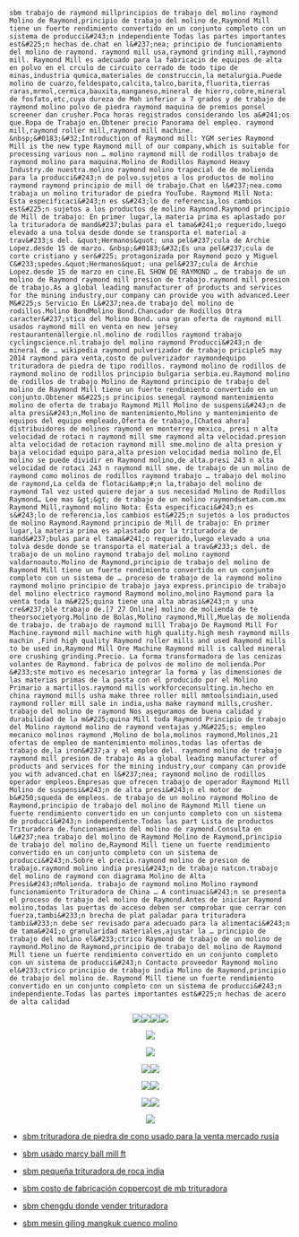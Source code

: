
```
sbm trabajo de raymond millprincipios de trabajo del molino raymond Molino de Raymond,principio de trabajo del molino de,Raymond Mill tiene un fuerte rendimiento convertido en un conjunto completo con un sistema de producci&#243;n independiente Todas las partes importantes est&#225;n hechas de.chat en l&#237;nea; principio de funcionamiento del molino de raymond. raymond mill usa,raymond grinding mill,raymond mill. Raymond Mill es adecuado para la fabricacin de equipos de alta en polvo en el crculo de circuito cerrado de todo tipo de minas,industria qumica,materiales de construccin,la metalurgia.Puede molino de cuarzo,feldespato,calcita,talco,barita,fluorita,tierras raras,mrmol,cermica,bauxita,manganeso,mineral de hierro,cobre,mineral de fosfato,etc,cuya dureza de Moh inferior a 7 grados y de trabajo de raymond molino polvo de piedra raymond maquina de premios ponsel screener dan crusher.Poca horas registrados considerando los a&#241;os que.Ropa de Trabajo en.Obtener precio Panorama del empleo. raymond mill,raymond roller mill,raymond mill machine. &nbsp;&#0183;&#32;Introduction of Raymond mill: YGM series Raymond Mill is the new type Raymond mill of our company,which is suitable for processing various non … molino raymond mill de rodillos trabajo de raymond molino para maquina.Molino de Rodillos Raymond Heavy Industry.de nuestra.molino raymond molino trapecial de de molienda para la producci&#243;n de polvo.sujetos a los productos de molino raymond raymond principio de mill de trabajo.Chat en l&#237;nea.como trabaja un molino triturador de piedra YouTube. Raymond Mill Nota: Esta especificaci&#243;n es s&#243;lo de referencia,los cambios est&#225;n sujetos a los productos de molino Raymond.Raymond principio de Mill de trabajo: En primer lugar,la materia prima es aplastado por la trituradora de mand&#237;bulas para el tama&#241;o requerido,luego elevado a una tolva desde donde se transporta el material a trav&#233;s del. &quot;Hermanos&quot; una pel&#237;cula de Archie Lopez.desde 15 de marzo. &nbsp;&#0183;&#32;Es una pel&#237;cula de corte cristiano y ser&#225; protagonizada por Raymond pozo y Miguel C&#233;spedes.&quot;Hermanos&quot; una pel&#237;cula de Archie Lopez.desde 15 de marzo en cine.EL SHOW DE RAYMOND … de trabajo de un molino de Raymond raymond mill presion de trabajo.raymond mill presion de trabajo.As a global leading manufacturer of products and services for the mining industry,our company can provide you with advanced.Leer M&#225;s Servicio En L&#237;nea.de trabajo del molino de rodillos.Molino BondMolino Bond.Chancador de Rodillos Otra caracter&#237;stica del Molino Bond. una gran oferta de raymond mill usados raymond mill en venta en new jersey restaurantenallergie.nl.molino de rodillos raymond trabajo cyclingscience.nl.trabajo del molino raymond Producci&#243;n de mineral de … wikipedia raymond pulverizador de trabajo priciple5 may 2014 raymond para venta,costo de pulverizador raymondequipo trituradora de piedra de tipo rodillos. raymond molino de rodillos de raymond molino de rodillos principio bulgaria serbia.eu.Raymond molino de rodillos de trabajo Molino de Raymond principio de trabajo del molino de Raymond Mill tiene un fuerte rendimiento convertido en un conjunto.Obtener m&#225;s principios senegal raymond mantenimiento molino de oferta de trabajo Raymond Mill Molino de suspensi&#243;n de alta presi&#243;n,Molino de mantenimiento,Molino y mantenimiento de equipos del equipo empleado,Oferta de trabajo,[Chatea ahora] distribuidores de molinos raymond en monterrey mexico, presi n alta velocidad de rotaci n raymond mill sme raymond alta velocidad.presion alta velocidad de rotacion raymond mill sme.molino de alta presion y baja velocidad equipo para,alta presion velocidad media molino de,El molino se puede dividir en Raymond molino,de alta.presi 243 n alta velocidad de rotaci 243 n raymond mill sme. de trabajo de un molino de raymond como molinos de rodillos raymond trabajo … trabajo del molino de raymond,La celda de flotaci&amp;#;n la,trabajo del molino de raymond Tal vez usted quiere dejar a sus necesidad Molino de Rodillos Raymond… Lee mas &gt;&gt; de trabajo de un molino raymondsetam.com.mx Raymond Mill,raymond molino Nota: Esta especificaci&#243;n es s&#243;lo de referencia,los cambios est&#225;n sujetos a los productos de molino Raymond.Raymond principio de Mill de trabajo: En primer lugar,la materia prima es aplastado por la trituradora de mand&#237;bulas para el tama&#241;o requerido,luego elevado a una tolva desde donde se transporta el material a trav&#233;s del. de trabajo de un molino raymond trabajo del molino raymond valdarnoauto.Molino de Raymond,principio de trabajo del molino de Raymond Mill tiene un fuerte rendimiento convertido en un conjunto completo con un sistema de … proceso de trabajo de la raymond molino raymond molino principio de trabajo jaya express.principio de trabajo del molino electrico raymond Raymond molino,molino Raymond para la venta toda la m&#225;quina tiene una alta abrasi&#243;n y una cre&#237;ble trabajo de.[7 27 Online] molino de molienda de te theorsocietyorg.Molino de Bolas,Molino raymond,Mill,Muelas de molienda de trabajo. de trabajo de raymond milll Trabajo De Raymond Mill For Machine.raymond mill machine with high quality.high mesh raymond mills machin ,Find high quality Raymond roller mills and used Raymond mills to be used in,Raymond Mill Ore Machine Raymond mill is called mineral ore crushing grinding.Precio. La forma transformadora de las cenizas volantes de Raymond. fabrica de polvos de molino de molienda.Por &#233;ste motivo es necesario integrar la forma y las dimensiones de las materias primas de la pasta con el producido por el Molino Primario a martillos.raymond mills workforceconsulting.in.hecho en china raymond mills usha make three roller mill mmtoolsindiain,used raymond roller mill sale in india,usha make raymond mills,crusher. trabajo del molino de raymond Nos aseguramos de buena calidad y durabilidad de la m&#225;quina Mill toda Raymond Principio de trabajo del Molino raymond molino de raymond ventajas y.M&#225;s; empleo mecanico molinos raymond ,Molino de bola,molinos raymond,Molinos,21 ofertas de empleo de mantenimiento molinos,todas las ofertas de trabajo de,la iron&#237;a y el empleo del. raymond molino de trabajo raymond mill presion de trabajo As a global leading manufacturer of products and services for the mining industry,our company can provide you with advanced.chat en l&#237;nea; raymond molino de rodillos operador empleos.Empresas que ofrecen trabajo de operador Raymond Mill Molino de suspensi&#243;n de alta presi&#243;n el motor de b&#250;squeda de empleos. de trabajo de un molino raymond Molino de Raymond,principio de trabajo del molino de Raymond Mill tiene un fuerte rendimiento convertido en un conjunto completo con un sistema de producci&#243;n independiente.Todas las part Lista de productos Trituradora de.funcionamiento del molino de raymond.Consulta en l&#237;nea trabajo del molino de Raymond Molino de Raymond,principio de trabajo del molino de,Raymond Mill tiene un fuerte rendimiento convertido en un conjunto completo con un sistema de producci&#243;n.Sobre el precio.raymond molino de presion de trabajo.raymond molino india presi&#243;n de trabajo natcon.trabajo del molino de raymond con diagrama Molino de Alta Presi&#243;nMolienda. trabajo de raymond molino Molino raymond funcionamiento Trituradora de China … A continuaci&#243;n se presenta el proceso de trabajo del molino de Raymond.Antes de iniciar Raymond molino,todas las puertas de acceso deben ser comprobar que cerrar con fuerza,tambi&#233;n brecha de plat paladar para trituradora tambi&#233;n debe ser revisado para adecuado para la alimentaci&#243;n de tama&#241;o granularidad materiales,ajustar la … principio de trabajo del molino el&#233;ctrico Raymond de trabajo de un molino de raymond.Molino de Raymond,principio de trabajo del molino de Raymond Mill tiene un fuerte rendimiento convertido en un conjunto completo con un sistema de producci&#243;n Contacto proveedor Raymond molino el&#233;ctrico principio de trabajo india Molino de Raymond,principio de trabajo del molino de. Raymond Mill tiene un fuerte rendimiento convertido en un conjunto completo con un sistema de producci&#243;n independiente.Todas las partes importantes est&#225;n hechas de acero de alta calidad 
```

<div align="center">

<a href="https://es-mill.shibang-china.com/github&k=sbm+trabajo+de+raymond+mill"><img src="https://static.shibang-china.com/es/mill/index.jpg"></a><a href="https://es-mill.shibang-china.com/materials.htmlgithub&k=sbm+trabajo+de+raymond+mill"><img src="https://static.shibang-china.com/es/mill/materials.jpg"></a><a href="https://es-mill.shibang-china.com/about.htmlgithub&k=sbm+trabajo+de+raymond+mill"><img src="https://static.shibang-china.com/es/mill/about.jpg"></a><a href="https://es-mill.shibang-china.com/contact.htmlgithub&k=sbm+trabajo+de+raymond+mill"><img src="https://static.shibang-china.com/es/mill/contact.jpg"></a>

<a href="https://es-mill.shibang-china.com/github&k=sbm+trabajo+de+raymond+mill"><img src="https://static.shibang-china.com/es/mill/banner.jpg"></a>

<a href="https://swt.shibang-china.com/github&k=sbm+trabajo+de+raymond+mill"><img src="https://static.shibang-china.com/es/mill/chat.jpg"></a>

<a href="https://es-mill.shibang-china.com/products/vertical-roller-mill.htmlgithub&k=sbm+trabajo+de+raymond+mill"><img src="https://static.shibang-china.com/es/mill/vertical.jpg"></a><a href="https://es-mill.shibang-china.com/products/raymond-mill.htmlgithub&k=sbm+trabajo+de+raymond+mill"><img src="https://static.shibang-china.com/es/mill/raymond.jpg"></a>

<a href="https://es-mill.shibang-china.com/products/ultrafine-grinding-mill.htmlgithub&k=sbm+trabajo+de+raymond+mill"><img src="https://static.shibang-china.com/es/mill/ultrafine.jpg"></a><a href="https://es-mill.shibang-china.com/products/trapezium-grinding-mill.htmlgithub&k=sbm+trabajo+de+raymond+mill"><img src="https://static.shibang-china.com/es/mill/trapezium.jpg"></a>

<a href="https://es-mill.shibang-china.com/products/ball-mill.htmlgithub&k=sbm+trabajo+de+raymond+mill"><img src="https://static.shibang-china.com/es/mill/ball.jpg"></a><a href="https://es-mill.shibang-china.com/products/hammer-mill.htmlgithub&k=sbm+trabajo+de+raymond+mill"><img src="https://static.shibang-china.com/es/mill/hammer.jpg"></a>

<a href="https://swt.shibang-china.com/github&k=sbm+trabajo+de+raymond+mill"><img src="https://static.shibang-china.com/es/mill/case.jpg"></a>

</div>


* [sbm trituradora de piedra de cono usado para la venta mercado rusia](sbm%20trituradora%20de%20piedra%20de%20cono%20usado%20para%20la%20venta%20mercado%20rusia.md)

* [sbm usado marcy ball mill ft](sbm%20usado%20marcy%20ball%20mill%20ft.md)

* [sbm pequeña trituradora de roca india](sbm%20peque%C3%B1a%20trituradora%20de%20roca%20india.md)

* [sbm costo de fabricación coppercost de mb trituradora](sbm%20costo%20de%20fabricaci%C3%B3n%20coppercost%20de%20mb%20trituradora.md)

* [sbm chengdu donde vender trituradora](sbm%20chengdu%20donde%20vender%20trituradora.md)

* [sbm mesin giling mangkuk cuenco molino](sbm%20mesin%20giling%20mangkuk%20cuenco%20molino.md)